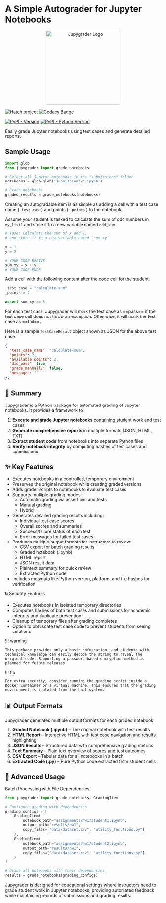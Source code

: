 # A Simple Autograder for Jupyter Notebooks

<p align="center">
  <img src="https://github.com/subwaymatch/jupygrader/blob/main/docs/images/logo_jupygrader_with_text_240.png?raw=true" alt="Jupygrader Logo" width="240"/>
</p>

[![Hatch project](https://img.shields.io/badge/%F0%9F%A5%9A-Hatch-4051b5.svg)](https://github.com/pypa/hatch)
[![Codacy Badge](https://app.codacy.com/project/badge/Grade/0ce9977cb9474fc0a2d7c531c988196b)](https://app.codacy.com/gh/subwaymatch/jupygrader/dashboard?utm_source=gh&utm_medium=referral&utm_content=&utm_campaign=Badge_grade)

[![PyPI - Version](https://img.shields.io/pypi/v/jupygrader.svg)](https://pypi.org/project/jupygrader)
[![PyPI - Python Version](https://img.shields.io/pypi/pyversions/jupygrader.svg)](https://pypi.org/project/jupygrader)

Easily grade Jupyter notebooks using test cases and generate detailed reports.

## Sample Usage

```python
import glob
from jupygrader import grade_notebooks

# Select all Jupyter notebooks in the "submissions" folder
notebooks = glob.glob('submissions/*.ipynb')

# Grade notebooks
graded_results = grade_notebooks(notebooks)
```

Creating an autogradable item is as simple as adding a cell with a test case name (`_test_case`) and points ( `_points` ) to the notebook.

Assume your student is tasked to calculate the sum of odd numbers in `my_list1` and store it to a new variable named `odd_sum`.

```python
# Task: Calculate the sum of x and y,
# and store it to a new variable named `sum_xy`

x = 1
y = 2

# YOUR CODE BEGINS
sum_xy = x + y
# YOUR CODE ENDS
```

Add a cell with the following content after the code cell for the student.

```python
_test_case = "calculate-sum"
_points = 2

assert sum_xy == 3
```

For each test case, Jupygrader will mark the test case as ==pass== if the test case cell does not throw an exception. Otherwise, it will mark the test case as ==fail==.

Here is a sample `TestCaseResult` object shown as JSON for the above test case.

```json
{
  "test_case_name": "calculate-sum",
  "points": 2,
  "available_points": 2,
  "did_pass": true,
  "grade_manually": false,
  "message": ""
},
```

## 📝 Summary

Jupygrader is a Python package for automated grading of Jupyter notebooks. It provides a framework to:

1. **Execute and grade Jupyter notebooks** containing student work and test cases
2. **Generate comprehensive reports** in multiple formats (JSON, HTML, TXT)
3. **Extract student code** from notebooks into separate Python files
4. **Verify notebook integrity** by computing hashes of test cases and submissions

## ✨ Key Features

- Executes notebooks in a controlled, temporary environment
- Preserves the original notebook while creating graded versions
- Adds grader scripts to notebooks to evaluate test cases
- Supports multiple grading modes:
  - Automatic grading via assertions and tests
  - Manual grading
  - Hybrid
- Generates detailed grading results including:
  - Individual test case scores
  - Overall scores and summaries
  - Success/failure status of each test
  - Error messages for failed test cases
- Produces multiple output formats for instructors to review:
  - CSV export for batch grading results
  - Graded notebook (.ipynb)
  - HTML report
  - JSON result data
  - Plaintext summary for quick review
  - Extracted Python code
- Includes metadata like Python version, platform, and file hashes for verification

🔒 Security Features

- Executes notebooks in isolated temporary directories
- Computes hashes of both test cases and submissions for academic integrity and duplicate prevention
- Cleanup of temporary files after grading completes
- Option to obfuscate test case code to prevent students from seeing solutions

!!! warning

    This package provides only a basic obfuscation, and students with technical knowledge can easily decode the string to reveal the original code. Supporting a password-based encryption method is planned for future releases.

!!! tip

    For extra security, consider running the grading script inside a Docker container or a virtual machine. This ensures that the grading environment is isolated from the host system.

## 📊 Output Formats

Jupygrader generates multiple output formats for each graded notebook:

1. **Graded Notebook (.ipynb)** – The original notebook with test results
2. **HTML Report** – Interactive HTML with test case navigation and results highlighting
3. **JSON Results** – Structured data with comprehensive grading metrics
4. **Text Summary** – Plain text overview of scores and test outcomes
5. **CSV Export** – Tabular data for all notebooks in a batch
6. **Extracted Code (.py)** – Pure Python code extracted from student cells

## 🚀 Advanced Usage

Batch Processing with File Dependencies

```python
from jupygrader import grade_notebooks, GradingItem

# Configure grading with dependencies
grading_configs = [
    GradingItem(
        notebook_path="assignments/hw1/student1.ipynb",
        output_path="results/hw1",
        copy_files=["data/dataset.csv", "utility_functions.py"]
    ),
    GradingItem(
        notebook_path="assignments/hw1/student2.ipynb",
        output_path="results/hw1",
        copy_files=["data/dataset.csv", "utility_functions.py"]
    )
]

# Grade all notebooks with their dependencies
results = grade_notebooks(grading_configs)

```

Jupygrader is designed for educational settings where instructors need to grade student work in Jupyter notebooks, providing automated feedback while maintaining records of submissions and grading results.
